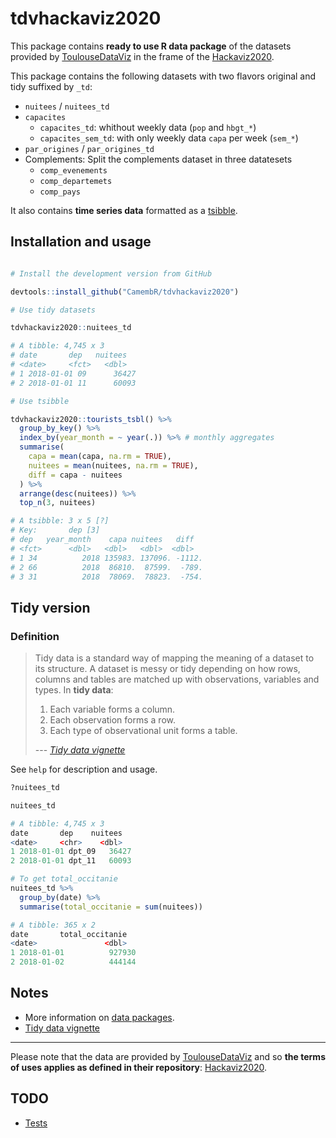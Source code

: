 tdvhackaviz2020
===============

This package contains **ready to use R data package** of the datasets provided by [ToulouseDataViz](https://toulouse-dataviz.fr/) in the frame of the [Hackaviz2020](https://github.com/ToulouseDataViz/Hackaviz2020).

This package contains the following datasets with two flavors original and tidy suffixed by `_td`:

- `nuitees` / `nuitees_td`
- `capacites`
    - `capacites_td`: whithout weekly data (`pop` and `hbgt_*`)
    - `capacites_sem_td`: with only weekly data `capa` per week (`sem_*`)
- `par_origines` / `par_origines_td`
- Complements: Split the complements dataset in three datatesets
    - `comp_evenements`
    - `comp_departemets`
    - `comp_pays`

It also contains **time series data** formatted as a [tsibble](https://tsibble.tidyverts.org/).

## Installation and usage

```R

# Install the development version from GitHub

devtools::install_github("CamembR/tdvhackaviz2020")

# Use tidy datasets

tdvhackaviz2020::nuitees_td

# A tibble: 4,745 x 3
# date       dep   nuitees
# <date>     <fct>   <dbl>
# 1 2018-01-01 09      36427
# 2 2018-01-01 11      60093

# Use tsibble

tdvhackaviz2020::tourists_tsbl() %>%
  group_by_key() %>%
  index_by(year_month = ~ year(.)) %>% # monthly aggregates
  summarise(
    capa = mean(capa, na.rm = TRUE),
    nuitees = mean(nuitees, na.rm = TRUE),
    diff = capa - nuitees
  ) %>% 
  arrange(desc(nuitees)) %>% 
  top_n(3, nuitees)

# A tsibble: 3 x 5 [?]
# Key:       dep [3]
# dep   year_month    capa nuitees   diff
# <fct>      <dbl>   <dbl>   <dbl>  <dbl>
# 1 34          2018 135983. 137096. -1112.
# 2 66          2018  86810.  87599.  -789.
# 3 31          2018  78069.  78823.  -754.
```

## Tidy version

### Definition

> Tidy data is a standard way of mapping the meaning of a dataset to its structure. A dataset is messy or tidy depending on how rows, columns and tables are matched up with observations, variables and types. 
In **tidy data**:
>
> 1. Each variable forms a column.
> 2. Each observation forms a row.
> 3. Each type of observational unit forms a table.
>
> --- <cite>[Tidy data vignette](https://cran.r-project.org/web/packages/tidyr/vignettes/tidy-data.html)</cite>

See `help` for description and usage.

```R
?nuitees_td

nuitees_td

# A tibble: 4,745 x 3
date       dep    nuitees
<date>     <chr>    <dbl>
1 2018-01-01 dpt_09   36427
2 2018-01-01 dpt_11   60093

# To get total_occitanie
nuitees_td %>%
  group_by(date) %>%
  summarise(total_occitanie = sum(nuitees))

# A tibble: 365 x 2
date       total_occitanie
<date>               <dbl>
1 2018-01-01          927930
2 2018-01-02          444144
```

## Notes

- More information on [data packages](http://r-pkgs.had.co.nz/data.html).
- [Tidy data vignette](https://cran.r-project.org/web/packages/tidyr/vignettes/tidy-data.html)

-----

Please note that the data are provided by [ToulouseDataViz](https://toulouse-dataviz.fr/) and so **the terms of uses applies as defined in their repository**: [Hackaviz2020](https://github.com/ToulouseDataViz/Hackaviz2020).

## TODO

- [Tests](https://testthat.r-lib.org/)
